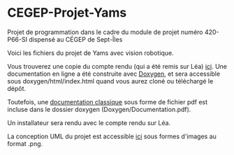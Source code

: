 # CEGEP-Projet-Yams

Projet de programmation dans le cadre du module de projet numéro 420-P66-SI dispensé au CÉGEP de Sept-Îles

Voici les fichiers du projet de Yams avec vision robotique.

Vous trouverez une copie du compte rendu (qui a été remis sur Léa) [ici](https://github.com/corentin703/CEGEP-Projet-Yams/blob/master/C%C3%89GEP%20-%20Projet%20Yams%20-%20Charte%20de%20projet.pdf).
Une documentation en ligne a été construite avec [Doxygen](http://www.doxygen.nl), et sera accessible sous doxygen/html/index.html 
quand vous aurez cloné ou téléchargé le dépôt.

Toutefois, une [documentation classique](https://github.com/corentin703/CEGEP-Projet-Yams/blob/master/Doxygen/Documentation.pdf)
sous forme de fichier pdf est incluse dans le dossier doxygen (Doxygen/Documentation.pdf). 

Un installateur sera rendu avec le compte rendu sur Léa.

La conception UML du projet est accessible [ici](https://github.com/corentin703/CEGEP-Projet-Yams/tree/master/Conception) sous formes d'images au format .png.
